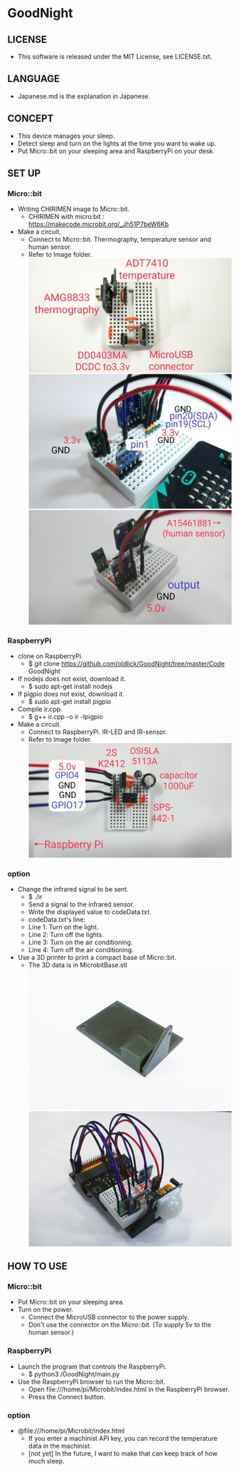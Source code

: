 # GoodNight
## LICENSE
- This software is released under the MIT License, see LICENSE.txt.

## LANGUAGE
- Japanese.md is the explanation in Japanese.

## CONCEPT
- This device manages your sleep.
- Detect sleep and turn on the lights at the time you want to wake up.
- Put Micro::bit on your sleeping area and RaspberryPi on your desk.

## SET UP
### Micro::bit
- Writing CHIRIMEN image to Micro::bit.
  - CHIRIMEN with micro:bit : https://makecode.microbit.org/_Jh51P7beW6Kb
- Make a circuit.
  - Connect to Micro::bit. Thermography, temperature sensor and human sensor.
  - Refer to Image folder.  
  ![MicrobitModules.jpg](/Image/MicrobitModules.jpg)  
  ![MicrobitPins.jpg](/Image/MicrobitPins.jpg)  
  ![MicrobitHumansensor.jpg](/Image/MicrobitHumansensor.jpg)

### RaspberryPi
- clone on RaspberryPi.
  - $ git clone https://github.com/oldlick/GoodNight/tree/master/Code GoodNight
- If nodejs does not exist, download it.
  - $ sudo apt-get install nodejs
- If pigpio does not exist, download it.
  - $ sudo apt-get install pigpio
- Compile ir.cpp.
  - $ g++ ir.cpp -o ir -lpigpio
- Make a circuit.
  - Connect to RaspberryPi. IR-LED and IR-sensor.
  - Refer to Image folder.  
  ![MicrobitModules.jpg](/Image/RaspberrypiModules.jpg)

### option
- Change the infrared signal to be sent.
  - $ ./ir
  - Send a signal to the infrared sensor.
  - Write the displayed value to codeData.txt.
  - codeData.txt's line:
  - Line 1: Turn on the light.
  - Line 2: Turn off the lights.
  - Line 3: Turn on the air conditioning.
  - Line 4: Turn off the air conditioning.  
- Use a 3D printer to print a compact base of Micro::bit.
  - The 3D data is in MicrobitBase.stl
  ![MicrobitBase.jpg](/Image/MicrobitBase.jpg)  
  ![MicrobitAssemble.jpg](/Image/MicrobitAssemble.jpg)



## HOW TO USE
### Micro::bit
- Put Micro::bit on your sleeping area.
- Turn on the power.
  - Connect the MicroUSB connector to the power supply.
  - Don't use the connector on the Micro::bit. (To supply 5v to the human sensor.)

### RaspberryPi
- Launch the program that controls the RaspberryPi.
  - $ python3 /GoodNight/main.py
- Use the RaspberryPi browser to run the Micro::bit.
  - Open file:///home/pi/Microbit/index.html in the RaspberryPi browser.
  - Press the Connect button.

### option
- @file:///home/pi/Microbit/index.html
  - If you enter a machinist API key, you can record the temperature data in the machinist.
  - [not yet] In the future, I want to make that can keep track of how much sleep.
